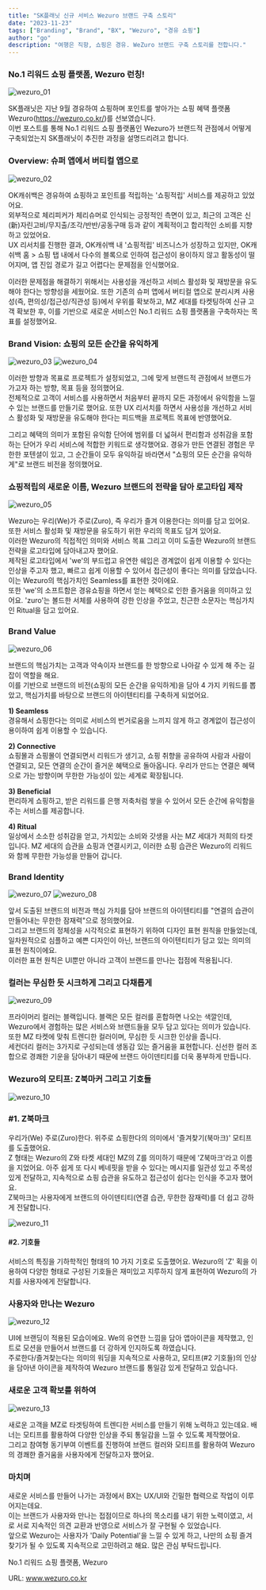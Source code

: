```yaml
---
title: "SK플래닛 신규 서비스 Wezuro 브랜드 구축 스토리"
date: "2023-11-23"
tags: ["Branding", "Brand", "BX", "Wezuro", "경유 쇼핑"]
author: "go"
description: "여행은 직항, 쇼핑은 경유. WeZuro 브랜드 구축 스토리를 전합니다."
---
```


### No.1 리워드 쇼핑 플랫폼, Wezuro 런칭!

![wezuro_01](./wezuro_01.png)

SK플래닛은 지난 9월 경유하여 쇼핑하며 포인트를 쌓아가는 쇼핑 혜택 플랫폼 Wezuro(https://wezuro.co.kr/)를 선보였습니다.  
이번 포스트를 통해 No.1 리워드 쇼핑 플랫폼인 Wezuro가 브랜드적 관점에서 어떻게 구축되었는지 SK플래닛이 추진한 과정을 설명드리려고 합니다.

### Overview: 슈퍼 앱에서 버티컬 앱으로

![wezuro_02](./wezuro_02.png)

OK캐쉬백은 경유하여 쇼핑하고 포인트를 적립하는 '쇼핑적립' 서비스를 제공하고 있었어요.  
외부적으로 체리피커가 체리슈머로 인식되는 긍정적인 측면이 있고, 최근의 고객은 신(新)자린고비/무지출/조각/반반/공동구매 등과 같이 계획적이고 합리적인 소비를 지향하고 있었어요.  
UX 리서치를 진행한 결과, OK캐쉬백 내 '쇼핑적립' 비즈니스가 성장하고 있지만, OK캐쉬백 홈 > 쇼핑 탭 내에서 다수의 블록으로 인하여 접근성이 용이하지 않고 활동성이 떨어지며, 앱 진입 경로가 길고 어렵다는 문제점을 인식했어요.  

이러한 문제점을 해결하기 위해서는 사용성을 개선하고 서비스 활성화 및 재방문을 유도해야 한다는 방향성을 세웠어요. 또한 기존의 슈퍼 앱에서 버티컬 앱으로 분리시켜 사용성(즉, 편의성/접근성/직관성 등)에서 우위를 확보하고, MZ 세대를 타켓팅하여 신규 고객 확보한 후, 이를 기반으로 새로운 서비스인 No.1 리워드 쇼핑 플랫폼을 구축하자는 목표를 설정했어요.  


### Brand Vision: 쇼핑의 모든 순간을 유익하게

![wezuro_03](./wezuro_03.png)
![wezuro_04](./wezuro_04.png)

이러한 방향과 목표로 프로젝트가 설정되었고, 그에 맞게 브랜드적 관점에서 브랜드가 가고자 하는 방향, 목표 등을 정의했어요.    
전체적으로 고객이 서비스를 사용하면서 처음부터 끝까지 모든 과정에서 유익함을 느낄 수 있는 브랜드를 만들기로 했어요. 또한 UX 리서치를 하면서 사용성을 개선하고 서비스 활성화 및 재방문을 유도해야 한다는 피드백을 프로젝트 목표에 반영했어요.  

그리고 혜택의 의미가 포함된 유익함 단어에 범위를 더 넓혀서 편리함과 성취감을 포함하는 단어가 우리 서비스에 적합한 키워드로 생각했어요. 경유가 만든 연결된 경험은 무한한 포텐셜이 있고, 그 순간들이 모두 유익하길 바라면서 "쇼핑의 모든 순간을 유익하게"로 브랜드 비전을 정의했어요.

### 쇼핑적립의 새로운 이름, Wezuro 브랜드의 전략을 담아 로고타입 제작

![wezuro_05](./wezuro_05.png)

Wezuro는 우리(We)가 주로(Zuro), 즉 우리가 즐겨 이용한다는 의미를 담고 있어요. 또한 서비스 활성화 및 재방문을 유도하기 위한 우리의 목표도 담겨 있어요.  
이러한 Wezuro의 직접적인 의미와 서비스 목표 그리고 이미 도출한 Wezuro의 브랜드 전략을 로고타입에 담아내고자 했어요.  
제작된 로고타입에서 'we'의 부드럽고 유연한 쉐입은 경계없이 쉽게 이용할 수 있다는 인상을 주고자 했고, 빠르고 쉽게 이용할 수 있어서 접근성이 좋다는 의미를 담았습니다. 이는  Wezuro의 핵심가치인 Seamless를 표현한 것이에요.  
또한 'we'의 소프트함은 경유쇼핑을 하면서 얻는 혜택으로 인한 즐거움을 의미하고 있어요. 'zuro'는 볼드한 서체를 사용하여 강한 인상을 주었고, 친근한 소문자는 핵심가치인 Ritual을 담고 있어요.  

### Brand Value

![wezuro_06](./wezuro_06.png)

브랜드의 핵심가치는 고객과 약속이자 브랜드를 한 방향으로 나아갈 수 있게 해 주는 길잡이 역할을 해요.  
이를 기반으로 브랜드의 비전(쇼핑의 모든 순간을 유익하게)을 담아 4 가지 키워드를 뽑았고, 핵심가치를 바탕으로 브랜드의 아이텐티티를 구축하게 되었어요.

**1) Seamless**  
경유해서 쇼핑한다는 의미로 서비스의 번거로움을 느끼지 않게 하고 경계없이 접근성이 용이하여 쉽게 이용할 수 있습니다.

**2) Connective**  
쇼핑몰과 쇼핑몰이 연결되면서 리워드가 생기고, 쇼핑 취향을 공유하여 사람과 사람이 연결되고, 모든 연결의 순간이 즐거운 혜택으로 돌아옵니다. 우리가 만드는 연결은 혜택으로 가는 방향이며 무한한 가능성이 있는 세계로 확장됩니다.

**3) Beneficial**  
편리하게 쇼핑하고, 받은 리워드를 은행 저축처럼 쌓을 수 있어서 모든 순간에 유익함을 주는 서비스를 제공합니다.

**4) Ritual**  
일상에서 소소한 성취감을 얻고, 가치있는 소비와 갓생을 사는 MZ 세대가 저희의 타겟입니다. MZ 세대의 습관을 쇼핑과 연결시키고, 이러한 쇼핑 습관은 Wezuro의 리워드와 함께 무한한 가능성을 만들어 갑니다.

### Brand Identity

![wezuro_07](./wezuro_07.png)
![wezuro_08](./wezuro_08.png)

앞서 도출된 브랜드의 비전과 핵심 가치를 담아 브랜드의 아이텐티티를 "연결의 습관이 만들어내는 무한한 잠재력"으로 정의했어요.  
그리고 브랜드의 정체성을 시각적으로 표현하기 위하여 디자인 표현 원칙을 만들었는데, 일차원적으로 심플하고 예쁜 디자인이 아닌, 브랜드의 아이텐티티가 담고 있는 의미의 표현 원칙이에요.  
이러한 표현 원칙은 UI뿐만 아니라 고객이 브랜드를 만나는 접점에 적용됩니다.

### 컬러는 무심한 듯 시크하게 그리고 다채롭게 

![wezuro_09](./wezuro_09.png)

프라이머리 컬러는 블랙입니다. 블랙은 모든 컬러를 혼합하면 나오는 색깔인데, Wezuro에서 경험하는 많은 서비스와 브랜드들을 모두 담고 있다는 의미가 있습니다.  
또한 MZ 타켓에 맞춰 트렌디한 컬러이며, 무심한 듯 시크한 인상을 줍니다.  
세컨더리 컬러는 3가지로 구성되는데 생동감 있는 즐거움을 표현합니다. 신선한 컬러 조합으로 경쾌한 기운을 담아내기 때문에 브랜드 아이덴티티를 더욱 풍부하게 만듭니다.  

### Wezuro의 모티프: Z북마커 그리고 기호들

![wezuro_10](./wezuro_10.png)

### #1. Z북마크 ###

우리가(We) 주로(Zuro)한다. 위주로 쇼핑한다의 의미에서 '즐겨찾기(북마크)' 모티프를 도출했어요.  
Z 형태는 Wezuro의 Z와 타켓 세대인 MZ의 Z를 의미하기 때문에 'Z북마크'라고 이름을 지었어요. 아주 쉽게 또 다시 베네핏을 받을 수 있다는 메시지를 일관성 있고 주목성 있게 전달하고, 지속적으로 쇼핑 습관을 유도하고 접근성이 쉽다는 인식을 주고자 했어요.  
Z북마크는 사용자에게 브랜드의 아이덴티티(연결 습관, 무한한 잠재력)를 더 쉽고 강하게 전달합니다.  

![wezuro_11](./wezuro_11.png)

#### #2. 기호들 ####

서비스의 특징을 기하학적인 형태의 10 가지 기호로 도출했어요. Wezuro의 'Z' 획을 이용하여 다양한 형태로 구성된 기호들은 재미있고 지루하지 않게 표현하여 Wezuro의 가치를 사용자에게 전달합니다.  

### 사용자와 만나는 Wezuro

![wezuro_12](./wezuro_12.png)

UI에 브랜딩이 적용된 모습이에요. We의 유연한 느낌을 담아 앱아이콘을 제작했고, 인트로 모션을 만들어서 브랜드를 더 강하게 인지하도록 하였습니다.  
주로한다/즐겨찾는다는 의미의 워딩을 지속적으로 사용하고, 모티프(#2 기호들)의 인상을 담아낸 아이콘을 제작하여 Wezuro 브랜드를 통일감 있게 전달하고 있습니다.  


### 새로운 고객 확보를 위하여

![wezuro_13](./wezuro_13.png)

새로운 고객을 MZ로 타겟팅하여 트렌디한 서비스를 만들기 위해 노력하고 있는데요. 배너는 모티프를 활용하여 다양한 인상을 주되 통일감을 느낄 수 있도록 제작했어요.  
그리고 참여형 동기부여 이벤트를 진행하여 브랜드 컬러와 모티프를 활용하여 Wezuro의 경쾌한 즐거움을 사용자에게 전달하고자 했어요.

### 마치며

새로운 서비스를 만들어 나가는 과정에서 BX는 UX/UI와 긴밀한 협력으로 작업이 이루어지는데요.  
이는 브랜드가 사용자와 만나는 접점이므로 하나의 목소리를 내기 위한 노력이였고, 서로 서로 지속적인 의견 교환과 반영으로 서비스가 잘 구현될 수 있었습니다.  
앞으로 Wezuro는 사용자가 'Daily Potential'을 느낄 수 있게 하고, 나만의 쇼핑 즐겨찾기가 될 수 있도록 지속적으로 고민하려고 해요. 많은 관심 부탁드립니다.

No.1 리워드 쇼핑 플랫폼, Wezuro

URL: www.wezuro.co.kr